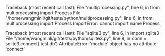 Traceback (most recent call last):
  File "multiprocessing.py", line 6, in <module>
    from multiprocessing import Process
  File "/home/wangminli/git/tests/python/multiprocessing.py", line 6, in <module>
    from multiprocessing import Process
ImportError: cannot import name Process

Traceback (most recent call last):
  File "sqlite3.py", line 6, in <module>
    import sqlite3
  File "/home/wangminli/git/tests/python/sqlite3.py", line 8, in <module>
    conn =  sqlite3.connect('test.db')
AttributeError: 'module' object has no attribute 'connect'
